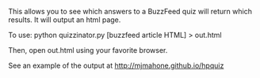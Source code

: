 This allows you to see which answers to a BuzzFeed quiz will return which results. It will output an html page.

To use:
python quizzinator.py [buzzfeed article HTML] > out.html

Then, open out.html using your favorite browser.

See an example of the output at http://mjmahone.github.io/hpquiz
